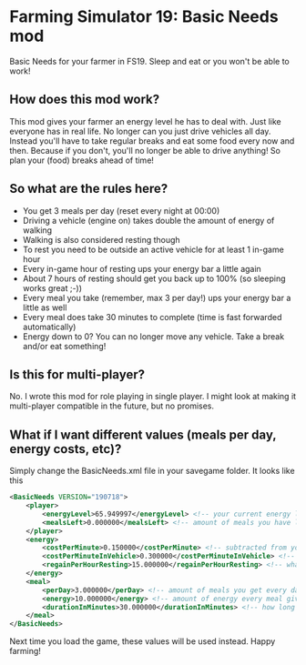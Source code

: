 # Farming Simulator 19: Basic Needs mod
Basic Needs for your farmer in FS19. Sleep and eat or you won't be able to work!

## How does this mod work?
This mod gives your farmer an energy level he has to deal with. Just like everyone has in real life. No longer can you just drive vehicles all day. Instead you'll have to take regular breaks and eat some food every now and then. Because if you don't, you'll no longer be able to drive anything! So plan your (food) breaks ahead of time!

## So what are the rules here?
- You get 3 meals per day (reset every night at 00:00)
- Driving a vehicle (engine on) takes double the amount of energy of walking
- Walking is also considered resting though
- To rest you need to be outside an active vehicle for at least 1 in-game hour
- Every in-game hour of resting ups your energy bar a little again
- About 7 hours of resting should get you back up to 100% (so sleeping works great ;-))
- Every meal you take (remember, max 3 per day!) ups your energy bar a little as well
- Every meal does take 30 minutes to complete (time is fast forwarded automatically)
- Energy down to 0? You can no longer move any vehicle. Take a break and/or eat something!

## Is this for multi-player?
No. I wrote this mod for role playing in single player. I might look at making it multi-player compatible in the future, but no promises.

## What if I want different values (meals per day, energy costs, etc)?
Simply change the BasicNeeds.xml file in your savegame folder. It looks like this

```xml
<BasicNeeds VERSION="190718">
    <player>
        <energyLevel>65.949997</energyLevel> <!-- your current energy level -->
        <mealsLeft>0.000000</mealsLeft> <!-- amount of meals you have left for this day -->
    </player>
    <energy>
        <costPerMinute>0.150000</costPerMinute> <!-- subtracted from your energy level per in-game minute -->
        <costPerMinuteInVehicle>0.300000</costPerMinuteInVehicle> <!-- same as above, but while driving a vehicle -->
        <regainPerHourResting>15.000000</regainPerHourResting> <!-- what you get back per in-game hour for "resting" (= not driving) -->
    </energy>
    <meal>
        <perDay>3.000000</perDay> <!-- amount of meals you get every day at midnight -->
        <energy>10.000000</energy> <!-- amount of energy every meal gives you -->
        <durationInMinutes>30.000000</durationInMinutes> <!-- how long it takes to finish a meal (automatically fast forwarded) -->
    </meal>
</BasicNeeds>
```

Next time you load the game, these values will be used instead. Happy farming!
